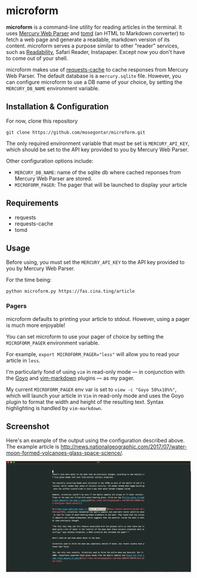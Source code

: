 # microform

**microform** is a command-line utility for reading articles in the terminal. It uses [Mercury Web Parser](https://mercury.postlight.com/web-parser/) and [tomd](https://github.com/gaojiuli/tomd) (an HTML to Markdown converter) to fetch a web page and generate a readable, markdown version of its content. microform serves a purpose similar to other "reader" services, such as [Readability](https://en.wikipedia.org/wiki/Readability_(service)), Safari Reader, Instapaper. Except now you don't have to come out of your shell.

microform makes use of [requests-cache](https://github.com/reclosedev/requests-cache) to cache responses from Mercury Web Parser. The default database is a `mercury.sqlite` file. However, you can configure microform to use a DB name of your choice, by setting the `MERCURY_DB_NAME` environment variable.

## Installation & Configuration

For now, clone this repository

    git clone https://github.com/mosegontar/microform.git

The only required environment variable that must be set is `MERCURY_API_KEY`, which should be set to the API key provided to you by Mercury Web Parser.

Other configuration options include:

- `MERCURY_DB_NAME`: name of the sqlite db where cached reponses from Mercury Web Parser are stored.
- `MICROFORM_PAGER`: The pager that will be launched to display your article


## Requirements

- requests
- requests-cache
- tomd

## Usage

Before using, you must set the `MERCURY_API_KEY` to the API key provided to you by Mercury Web Parser.

For the time being:

    python microform.py https://fas.cina.ting/article

### Pagers

microform defaults to printing your article to stdout. However, using a pager is much more enjoyable!

You can set microform to use your pager of choice by setting the `MICROFORM_PAGER` environment variable.

For example, `export MICROFORM_PAGER="less"` will allow you to read your article in `less`.

I'm particularly fond of using `vim` in read-only mode — in conjunction with the [Goyo](https://github.com/junegunn/goyo.vim) and [vim-markdown](https://github.com/plasticboy/vim-markdown) plugins — as my pager.

My current `MICROFORM_PAGER` env var is set to `view -c "Goyo 50%x10%%"`, which will launch your article in `Vim` in read-only mode and uses the Goyo plugin to format the width and height of the resulting text. Syntax highlighting is handled by `vim-markdown`.


## Screenshot

Here's an example of the output using the configuration described above. The example article is http://news.nationalgeographic.com/2017/07/water-moon-formed-volcanoes-glass-space-science/.

![screenshot](screenshot_example.png)
